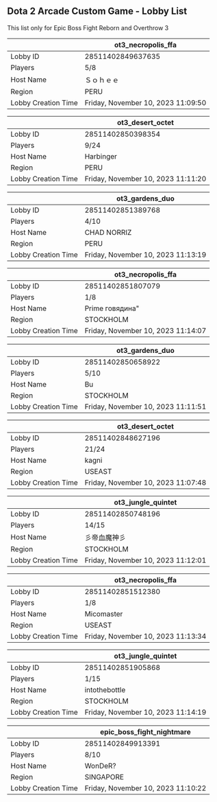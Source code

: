 ## Dota 2 Arcade Custom Game - Lobby List

This list only for Epic Boss Fight Reborn and Overthrow 3

|  | ot3_necropolis_ffa |
| ------ | ------ |
| Lobby ID | 28511402849637635 |
| Players | 5/8 |
| Host Name | Ｓｏｈｅｅ |
| Region | PERU |
| Lobby Creation Time | Friday, November 10, 2023 11:09:50 |


|  | ot3_desert_octet |
| ------ | ------ |
| Lobby ID | 28511402850398354 |
| Players | 9/24 |
| Host Name | Harbinger |
| Region | PERU |
| Lobby Creation Time | Friday, November 10, 2023 11:11:20 |


|  | ot3_gardens_duo |
| ------ | ------ |
| Lobby ID | 28511402851389768 |
| Players | 4/10 |
| Host Name | CHAD NORRIZ |
| Region | PERU |
| Lobby Creation Time | Friday, November 10, 2023 11:13:19 |


|  | ot3_necropolis_ffa |
| ------ | ------ |
| Lobby ID | 28511402851807079 |
| Players | 1/8 |
| Host Name | Prime говядина" |
| Region | STOCKHOLM |
| Lobby Creation Time | Friday, November 10, 2023 11:14:07 |


|  | ot3_gardens_duo |
| ------ | ------ |
| Lobby ID | 28511402850658922 |
| Players | 5/10 |
| Host Name | Bu |
| Region | STOCKHOLM |
| Lobby Creation Time | Friday, November 10, 2023 11:11:51 |


|  | ot3_desert_octet |
| ------ | ------ |
| Lobby ID | 28511402848627196 |
| Players | 21/24 |
| Host Name | kagni |
| Region | USEAST |
| Lobby Creation Time | Friday, November 10, 2023 11:07:48 |


|  | ot3_jungle_quintet |
| ------ | ------ |
| Lobby ID | 28511402850748196 |
| Players | 14/15 |
| Host Name | 彡帝血魔神彡 |
| Region | STOCKHOLM |
| Lobby Creation Time | Friday, November 10, 2023 11:12:01 |


|  | ot3_necropolis_ffa |
| ------ | ------ |
| Lobby ID | 28511402851512380 |
| Players | 1/8 |
| Host Name | Micomaster |
| Region | USEAST |
| Lobby Creation Time | Friday, November 10, 2023 11:13:34 |


|  | ot3_jungle_quintet |
| ------ | ------ |
| Lobby ID | 28511402851905868 |
| Players | 1/15 |
| Host Name | intothebottle |
| Region | STOCKHOLM |
| Lobby Creation Time | Friday, November 10, 2023 11:14:19 |


|  | epic_boss_fight_nightmare |
| ------ | ------ |
| Lobby ID | 28511402849913391 |
| Players | 8/10 |
| Host Name | WonDeR? |
| Region | SINGAPORE |
| Lobby Creation Time | Friday, November 10, 2023 11:10:22 |


